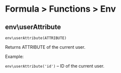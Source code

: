 # Formula > Functions > Env

## env\userAttribute
`env\userAttribute(ATTRIBUTE)`

Returns ATTRIBUTE of the current user.

Example:

`env\userAttribute('id')` – ID of the current user.
